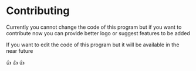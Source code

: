 # Contributing

Currently you cannot change the code of this program but if you want to contribute now
you can provide better logo or suggest features to be added

If you want to edit the code of this program but it will be available in the near future

:+1: :+1: :+1:

